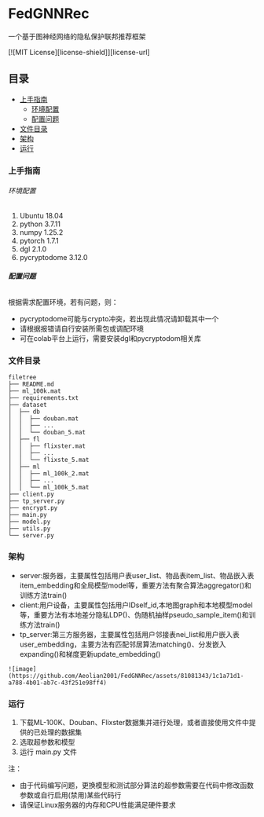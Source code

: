 # FedGNNRec

一个基于图神经网络的隐私保护联邦推荐框架

<!-- PROJECT SHIELDS -->
[![MIT License][license-shield]][license-url]
 
## 目录

- [上手指南](#上手指南)
  - [环境配置](#环境配置)
  - [配置问题](#配置问题)
- [文件目录](#文件目录)
- [架构](#架构)
- [运行](#运行)

### 上手指南

###### 环境配置

1. Ubuntu       18.04
2. python       3.7.11
3. numpy        1.25.2
4. pytorch      1.7.1
5. dgl          2.1.0
6. pycryptodome 3.12.0

###### **配置问题**
根据需求配置环境，若有问题，则：
* pycryptodome可能与crypto冲突，若出现此情况请卸载其中一个
* 请根据报错请自行安装所需包或调配环境
* 可在colab平台上运行，需要安装dgl和pycryptodom相关库


### 文件目录
```
filetree 
├── README.md
├── ml_100k.mat
├── requirements.txt
├── dataset
│  ├── db
│  │  ├── douban.mat
│  │  ├── ...
│  │  └── douban_5.mat
│  ├── fl
│  │  ├── flixster.mat
│  │  ├── ...
│  │  └── flixste_5.mat
│  ├── ml
│  │  ├── ml_100k_2.mat
│  │  ├── ...
│  │  └── ml_100k_5.mat
├── client.py
├── tp_server.py
├── encrypt.py
├── main.py
├── model.py
├── utils.py
└── server.py
```


### 架构 
* server:服务器，主要属性包括用户表user_list、物品表item_list、物品嵌入表item_embedding和全局模型model等，重要方法有聚合算法aggregator()和训练方法train()
* client:用户设备，主要属性包括用户IDself_id,本地图graph和本地模型model等，重要方法有本地差分隐私LDP()、伪随机抽样pseudo_sample_item()和训练方法train()
* tp_server:第三方服务器，主要属性包括用户邻接表nei_list和用户嵌入表user_embedding，主要方法有匹配邻居算法matching()、分发嵌入expanding()和梯度更新update_embedding()
```
![image](https://github.com/Aeolian2001/FedGNNRec/assets/81081343/1c1a71d1-a788-4b01-ab7c-43f251e98ff4)

```


### 运行
1. 下载ML-100K、Douban、Flixster数据集并进行处理，或者直接使用文件中提供的已处理的数据集
2. 选取超参数和模型
3. 运行 main.py 文件

注：
* 由于代码编写问题，更换模型和测试部分算法的超参数需要在代码中修改函数参数或自行启用(禁用)某些代码行
* 请保证Linux服务器的内存和CPU性能满足硬件要求







